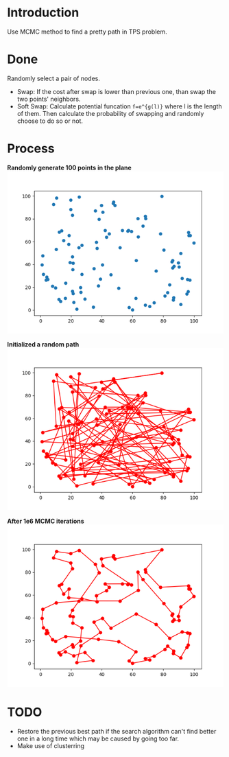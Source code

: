 # Introduction

Use MCMC method to find a pretty path in TPS problem.

# Done

Randomly select a pair of nodes.
- Swap: If the cost after swap is lower than previous one, than swap the two points' neighbors.
- Soft Swap: Calculate potential funcation `f=e^{g(l)}` where l is the length of them. Then calculate the probability of swapping and randomly choose to do so or not.

# Process
**Randomly generate 100 points in the plane**
![Data Generation](data/points.png?raw=true)

**Initialized a random path**
![Random Path/Loop](data/tps_init.png?raw=true)

**After 1e6 MCMC iterations**
![Result Path/Lopp](data/tps_100.png?raw=true)

# TODO
- Restore the previous best path if the search algorithm can't find better one in a long time which may be caused by going too far.
- Make use of clusterring
